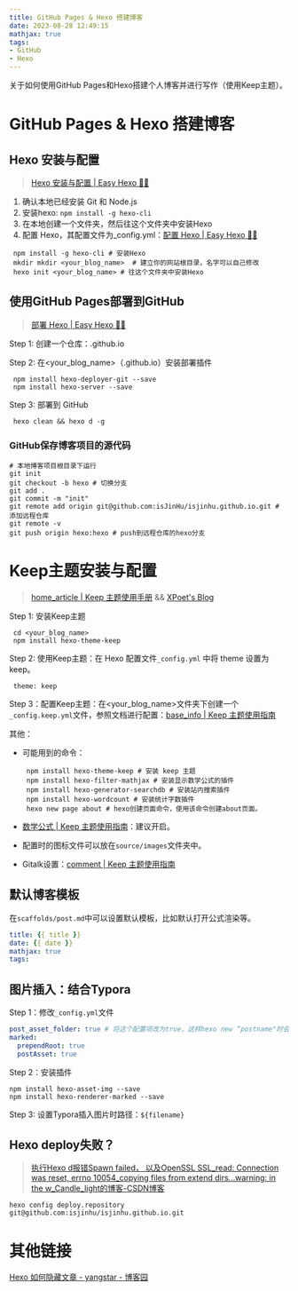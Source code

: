 ```yaml
---
title: GitHub Pages & Hexo 搭建博客
date: 2023-08-28 12:49:15
mathjax: true
tags:
- GitHub
- Hexo
---
```


关于如何使用GitHub Pages和Hexo搭建个人博客并进行写作（使用Keep主题）。

<!--more-->

# GitHub Pages & Hexo 搭建博客

## Hexo 安装与配置

> [Hexo 安装与配置 | Easy Hexo 👨‍💻](https://easyhexo.com/1-Hexo-install-and-config/)

1. 确认本地已经安装 Git 和 Node.js
2. 安装hexo: `npm install -g hexo-cli`
3. 在本地创建一个文件夹，然后往这个文件夹中安装Hexo
4. 配置 Hexo，其配置文件为_config.yml：[配置 Hexo | Easy Hexo 👨‍💻](https://easyhexo.com/1-Hexo-install-and-config/1-3-config-hexo.html#配置-hexo-2)

```shell
 npm install -g hexo-cli # 安装Hexo
 mkdir mkdir <your_blog_name>  # 建立你的网站根目录，名字可以自己修改
 hexo init <your_blog_name> # 往这个文件夹中安装Hexo
```

## **使用GitHub Pages部署到GitHub**

> [部署 Hexo | Easy Hexo 👨‍💻](https://easyhexo.com/1-Hexo-install-and-config/1-4-deploy-hexo.html#部署到-github)

Step 1: 创建一个仓库：<username>.github.io

Step 2: 在<your_blog_name>（<username>.github.io）安装部署插件

```shell
 npm install hexo-deployer-git --save
 npm install hexo-server --save
```

Step 3: 部署到 GitHub

```shell
 hexo clean && hexo d -g
```

### GitHub保存博客项目的源代码

```shell
# 本地博客项目根目录下运行
git init
git checkout -b hexo # 切换分支
git add .
git commit -m "init"
git remote add origin git@github.com:isJinHu/isjinhu.github.io.git # 添加远程仓库
git remote -v
git push origin hexo:hexo # push到远程仓库的hexo分支
```

# Keep主题安装与配置

> [home_article | Keep 主题使用手册](https://v3.keep-docs.xpoet.cn/basis/configuration-guide/home_article.html) && [XPoet's Blog](https://xpoet.cn/)

Step 1: 安装Keep主题

```shell
 cd <your_blog_name>
 npm install hexo-theme-keep
```

Step 2: 使用Keep主题：在 Hexo 配置文件`_config.yml` 中将 theme 设置为 keep。

```
 theme: keep
```

Step 3：配置Keep主题：在<your_blog_name>文件夹下创建一个`_config.keep.yml`文件，参照文档进行配置：[base_info | Keep 主题使用指南](https://keep-docs.xpoet.cn/tutorial/configuration-guide/base_info.html)

其他：

- 可能用到的命令：

  ```shell
   npm install hexo-theme-keep # 安装 keep 主题
   npm install hexo-filter-mathjax # 安装显示数学公式的插件
   npm install hexo-generator-searchdb # 安装站内搜索插件
   npm install hexo-wordcount # 安装统计字数插件
   hexo new page about # hexo创建页面命令，使用该命令创建about页面。
  ```

- [数学公式 | Keep 主题使用指南](https://keep-docs.xpoet.cn/advanced/mathjax.html)：建议开启。

- 配置时的图标文件可以放在`source/images`文件夹中。

- Gitalk设置：[comment | Keep 主题使用指南](https://keep-docs.xpoet.cn/tutorial/configuration-guide/comment.html#gitalk)

## 默认博客模板

在`scaffolds/post.md`中可以设置默认模板，比如默认打开公式渲染等。

```yaml
title: {{ title }}
date: {{ date }}
mathjax: true
tags:
```

## 图片插入：结合Typora

Step 1：修改`_config.yml`文件

```yaml
post_asset_folder: true # 将这个配置项改为true，这样hexo new “postname"时会创建一个同名文件夹
marked:
  prependRoot: true
  postAsset: true
```

Step 2：安装插件

```shell
npm install hexo-asset-img --save
npm install hexo-renderer-marked --save
```

Step 3: 设置Typora插入图片时路径：`${filename}`

## Hexo deploy失败？

> [执行Hexo d报错Spawn failed， 以及OpenSSL SSL_read: Connection was reset, errno 10054_copying files from extend dirs...warning: in the w_Candle_light的博客-CSDN博客](https://blog.csdn.net/Candle_light/article/details/114992784)

```shell
hexo config deploy.repository git@github.com:isjinhu/isjinhu.github.io.git
```

# 其他链接

[Hexo 如何隐藏文章 - yangstar - 博客园](https://www.cnblogs.com/yangstar/articles/16690342.html)
